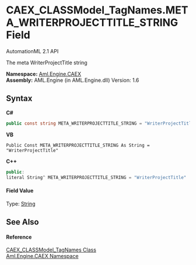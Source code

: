 # CAEX_CLASSModel_TagNames.META_WRITERPROJECTTITLE_STRING Field
AutomationML 2.1 API 

The meta WriterProjectTitle string

**Namespace:**&nbsp;<a href="N_Aml_Engine_CAEX">Aml.Engine.CAEX</a><br />**Assembly:**&nbsp;AML.Engine (in AML.Engine.dll) Version: 1.6

## Syntax

**C#**<br />
``` C#
public const string META_WRITERPROJECTTITLE_STRING = "WriterProjectTitle"
```

**VB**<br />
``` VB
Public Const META_WRITERPROJECTTITLE_STRING As String = "WriterProjectTitle"
```

**C++**<br />
``` C++
public:
literal String^ META_WRITERPROJECTTITLE_STRING = "WriterProjectTitle"
```


#### Field Value
Type: <a href="https://docs.microsoft.com/dotnet/api/system.string" target="_parent" rel="noopener noreferrer">String</a>

## See Also


#### Reference
<a href="T_Aml_Engine_CAEX_CAEX_CLASSModel_TagNames">CAEX_CLASSModel_TagNames Class</a><br /><a href="N_Aml_Engine_CAEX">Aml.Engine.CAEX Namespace</a><br />
